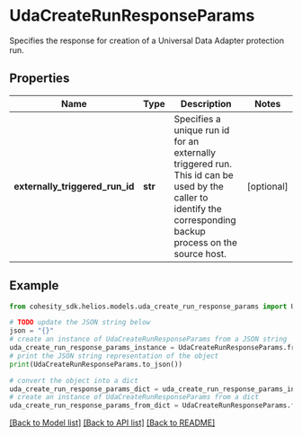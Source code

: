 # UdaCreateRunResponseParams

Specifies the response for creation of a Universal Data Adapter protection run.

## Properties

Name | Type | Description | Notes
------------ | ------------- | ------------- | -------------
**externally_triggered_run_id** | **str** | Specifies a unique run id for an externally triggered run. This id can be used by the caller to identify the corresponding backup process on the source host. | [optional] 

## Example

```python
from cohesity_sdk.helios.models.uda_create_run_response_params import UdaCreateRunResponseParams

# TODO update the JSON string below
json = "{}"
# create an instance of UdaCreateRunResponseParams from a JSON string
uda_create_run_response_params_instance = UdaCreateRunResponseParams.from_json(json)
# print the JSON string representation of the object
print(UdaCreateRunResponseParams.to_json())

# convert the object into a dict
uda_create_run_response_params_dict = uda_create_run_response_params_instance.to_dict()
# create an instance of UdaCreateRunResponseParams from a dict
uda_create_run_response_params_from_dict = UdaCreateRunResponseParams.from_dict(uda_create_run_response_params_dict)
```
[[Back to Model list]](../README.md#documentation-for-models) [[Back to API list]](../README.md#documentation-for-api-endpoints) [[Back to README]](../README.md)


